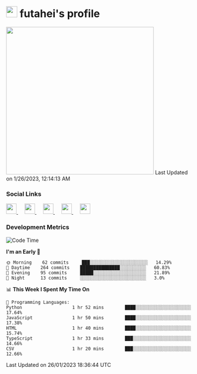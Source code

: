 <h1><img src="https://fonts.gstatic.com/s/e/notoemoji/latest/1f914/512.gif" width="30"/> futahei's profile</h1>
<!--START_SECTION:lapras-card-->
<a href="https://lapras.com/public/M9NU3UQ" target="_blank" rel="noopener noreferrer"><img src="https://lapras-card-generator.vercel.app/api/svg?e=3.42&b=3.57&i=3.19&b1=%23232323&b2=%236d6d6d&i1=%23212121&i2=%23818181&l=ja" width="400" ></a>  
Last Updated on 1/26/2023, 12:14:13 AM
<!--END_SECTION:lapras-card-->

<h3>Social Links</h3>
<p>
  <a href= "https://github.com/futahei">
    <img src="https://img.icons8.com/ios-filled/50/000000/github.svg" width="28px"/>
  </a>
  &emsp;
  <a href= "https://www.youtube.com/channel/UC6cSz5FoLd8ib7Qnncyj-eg">
    <img src="https://img.icons8.com/ios-filled/50/000000/youtube.svg" width="28px"/>
  </a>
  &emsp;
  <a href= "https://twitter.com/kohei_fttk">
    <img src="https://img.icons8.com/ios-filled/50/000000/twitter.svg" width="28px"/>
  </a>
  &emsp;
  <a href= "https://keybase.io/futahei">
    <img src="https://img.icons8.com/ios-filled/50/000000/keybase2.svg" width="28px"/>
  </a>
  &emsp;
  <a href="mailto:kohei_f@cynack.com">
    <img src="https://img.icons8.com/ios-filled/50/000000/email.png" width="28px"/>
  </a>
</p>

<h3>Development Metrics</h3>

<!--START_SECTION:waka-->
![Code Time](http://img.shields.io/badge/Code%20Time-1%2C071%20hrs%2055%20mins-blue)

**I'm an Early 🐤** 

```text
🌞 Morning    62 commits     ███░░░░░░░░░░░░░░░░░░░░░░   14.29% 
🌆 Daytime    264 commits    ███████████████░░░░░░░░░░   60.83% 
🌃 Evening    95 commits     █████░░░░░░░░░░░░░░░░░░░░   21.89% 
🌙 Night      13 commits     ░░░░░░░░░░░░░░░░░░░░░░░░░   3.0%

```


📊 **This Week I Spent My Time On** 

```text
💬 Programming Languages: 
Python                   1 hr 52 mins        ████░░░░░░░░░░░░░░░░░░░░░   17.64% 
JavaScript               1 hr 50 mins        ████░░░░░░░░░░░░░░░░░░░░░   17.38% 
HTML                     1 hr 40 mins        ████░░░░░░░░░░░░░░░░░░░░░   15.74% 
TypeScript               1 hr 33 mins        ███░░░░░░░░░░░░░░░░░░░░░░   14.66% 
CSV                      1 hr 20 mins        ███░░░░░░░░░░░░░░░░░░░░░░   12.66%

```


 Last Updated on 26/01/2023 18:36:44 UTC
<!--END_SECTION:waka-->
